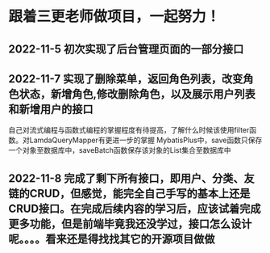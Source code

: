 # 跟着三更老师做项目，一起努力！

## 2022-11-5 初次实现了后台管理页面的一部分接口
## 2022-11-7 实现了删除菜单，返回角色列表，改变角色状态，新增角色,修改删除角色，以及展示用户列表和新增用户的接口
自己对流式编程与函数式编程的掌握程度有待提高，了解什么时候该使用filter函数。对LamdaQueryMapper有更进一步的掌握
MybatisPlus中，save函数只保存一个对象至数据库中，saveBatch函数保存该对象的List集合至数据库中
## 2022-11-8 完成了剩下所有接口，即用户、分类、友链的CRUD，但感觉，能完全自己手写的基本上还是CRUD接口。在完成后续内容的学习后，应该试着完成更多功能，但是前端毕竟我还没学过，接口怎么设计呢。。。。看来还是得找找其它的开源项目做做
